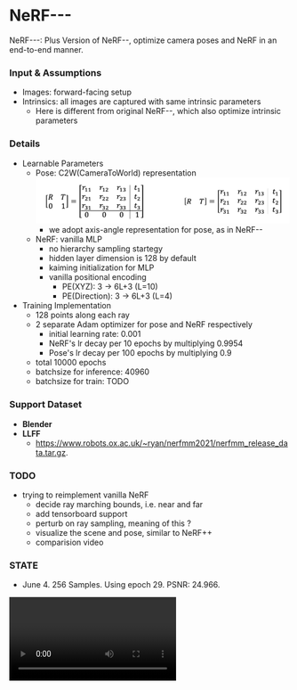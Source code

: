# NeRF---
NeRF---: Plus Version of NeRF--, optimize camera poses and NeRF in an end-to-end manner.

### Input & Assumptions
* Images: forward-facing setup
* Intrinsics: all images are captured with same intrinsic parameters
    * Here is different from original NeRF--, which also optimize intrinsic parameters

### Details
* Learnable Parameters
    * Pose: C2W(CameraToWorld) representation![](readme_visuals/c2w_pose.png)
        * we adopt axis-angle representation for pose, as in NeRF--
    * NeRF: vanilla MLP
        * no hierarchy sampling startegy
        * hidden layer dimension is 128 by default
        * kaiming initialization for MLP
        * vanilla positional encoding
            * PE(XYZ): 3 -> 6L+3 (L=10)
            * PE(Direction): 3 -> 6L+3 (L=4)
* Training Implementation
    * 128 points along each ray
    * 2 separate Adam optimizer for pose and NeRF respectively
        * initial learning rate: 0.001
        * NeRF's lr decay per 10 epochs by multiplying 0.9954
        * Pose's lr decay per 100 epochs by multiplying 0.9
    * total 10000 epochs
    * batchsize for inference: 40960 
    * batchsize for train: TODO 

### Support Dataset
 * **Blender**
 * **LLFF** 
    * https://www.robots.ox.ac.uk/~ryan/nerfmm2021/nerfmm_release_data.tar.gz.

### TODO
 * trying to reimplement vanilla NeRF
    * decide ray marching bounds, i.e. near and far
    * add tensorboard support
    * perturb on ray sampling, meaning of this ?
    * visualize the scene and pose, similar to NeRF++
    * comparision video

### STATE
 * June 4. 256 Samples. Using epoch 29. PSNR: 24.966.
 <video controls>
    <source src="./readme_visuals/hidden128.mp4" type="video/mp4">
</video>